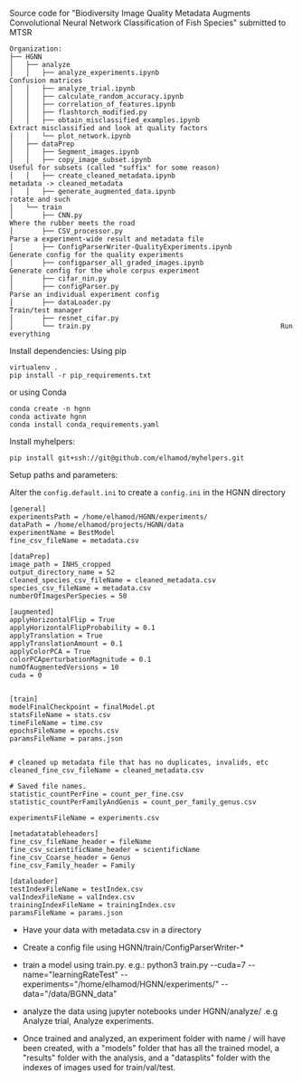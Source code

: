 Source code for "Biodiversity Image Quality Metadata Augments Convolutional Neural Network Classification of Fish Species" submitted to MTSR

```
Organization:
├── HGNN
│   ├── analyze
│   │   ├── analyze_experiments.ipynb                              Confusion matrices
│   │   ├── analyze_trial.ipynb                                    
│   │   ├── calculate_random_accuracy.ipynb                        
│   │   ├── correlation_of_features.ipynb                          
│   │   ├── flashtorch_modified.py                                 
│   │   ├── obtain_misclassified_examples.ipynb                    Extract misclassified and look at quality factors
│   │   └── plot_network.ipynb                                     
│   ├── dataPrep
│   │   ├── Segment_images.ipynb                                   
│   │   ├── copy_image_subset.ipynb                                Useful for subsets (called "suffix" for some reason)
│   │   ├── create_cleaned_metadata.ipynb                          metadata -> cleaned_metadata
│   │   ├── generate_augmented_data.ipynb                          rotate and such
│   └── train
│       ├── CNN.py                                                 Where the rubber meets the road
│       ├── CSV_processor.py                                       Parse a experiment-wide result and metadata file
│       ├── ConfigParserWriter-QualityExperiments.ipynb            Generate config for the quality experiments
│       ├── configparser_all_graded_images.ipynb                   Generate config for the whole corpus experiment
│       ├── cifar_nin.py                                           
│       ├── configParser.py                                        Parse an individual experiment config
│       ├── dataLoader.py                                          Train/test manager
│       ├── resnet_cifar.py                                        
│       └── train.py                                               Run everything
```

Install dependencies:
Using pip
```
virtualenv .
pip install -r pip_requirements.txt
```
or using Conda
```
conda create -n hgnn
conda activate hgnn
conda install conda_requirements.yaml
```

Install myhelpers:
```
pip install git+ssh://git@github.com/elhamod/myhelpers.git
```

Setup paths and parameters:

Alter the `config.default.ini` to create a `config.ini` in the HGNN directory
```
[general]
experimentsPath = /home/elhamod/HGNN/experiments/
dataPath = /home/elhamod/projects/HGNN/data
experimentName = BestModel
fine_csv_fileName = metadata.csv

[dataPrep]
image_path = INHS_cropped
output_directory_name = 52
cleaned_species_csv_fileName = cleaned_metadata.csv
species_csv_fileName = metadata.csv
numberOfImagesPerSpecies = 50

[augmented]
applyHorizontalFlip = True
applyHorizontalFlipProbability = 0.1
applyTranslation = True
applyTranslationAmount = 0.1
applyColorPCA = True
colorPCAperturbationMagnitude = 0.1
numOfAugmentedVersions = 10
cuda = 0
    

[train]
modelFinalCheckpoint = finalModel.pt
statsFileName = stats.csv
timeFileName = time.csv
epochsFileName = epochs.csv
paramsFileName = params.json


# cleaned up metadata file that has no duplicates, invalids, etc
cleaned_fine_csv_fileName = cleaned_metadata.csv

# Saved file names.
statistic_countPerFine = count_per_fine.csv
statistic_countPerFamilyAndGenis = count_per_family_genus.csv

experimentsFileName = experiments.csv

[metadatatableheaders]
fine_csv_fileName_header = fileName
fine_csv_scientificName_header = scientificName
fine_csv_Coarse_header = Genus
fine_csv_Family_header = Family

[dataloader]
testIndexFileName = testIndex.csv
valIndexFileName = valIndex.csv
trainingIndexFileName = trainingIndex.csv
paramsFileName = params.json
```

- Have your data with metadata.csv in a directory


- Create a config file using HGNN/train/ConfigParserWriter-*
- train a model using train.py. e.g.: python3 train.py --cuda=7 --name="learningRateTest" --experiments="/home/elhamod/HGNN/experiments/" --data="/data/BGNN_data"
- analyze the data using jupyter notebooks under HGNN/analyze/ .e.g Analyze trial, Analyze experiments.
- Once trained and analyzed, an experiment folder with name <experiments>/<name> will have been created, with a "models" folder that has all the trained model, a "results" folder with the analysis, and a "datasplits" folder with the indexes of images used for train/val/test.
